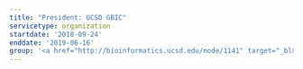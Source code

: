 ```yaml
---
title: "President: UCSD GBIC"
servicetype: organization
startdate: '2018-09-24'
enddate: '2019-06-16'
group: '<a href="http://bioinformatics.ucsd.edu/node/1141" target="_blank">Graduate Bioinformatics Council (GBIC)</a>, UC San Diego'
---
```


